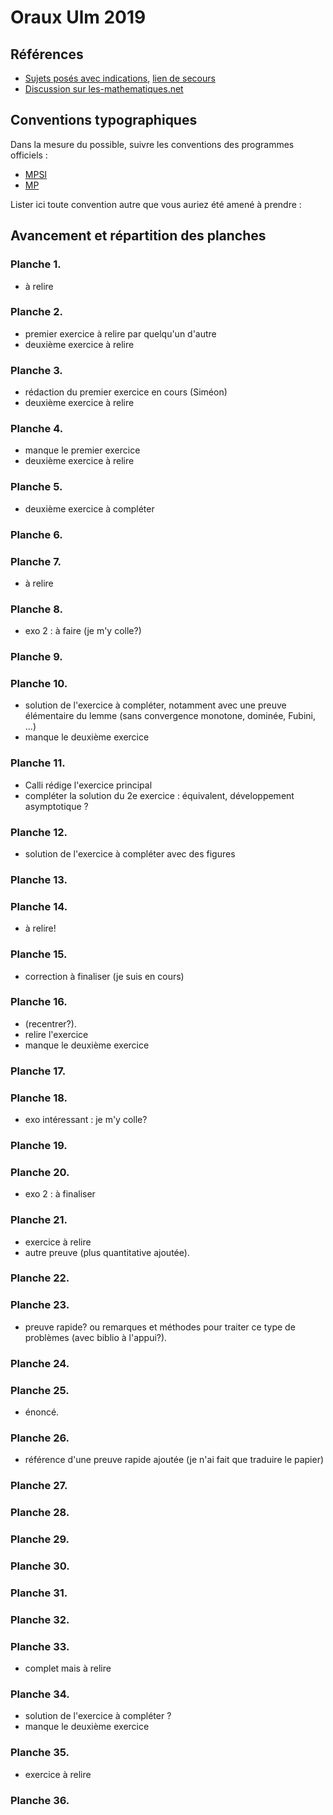   # Oraux Ulm 2019

## Références

- [Sujets posés avec indications](https://www.ens.fr/sites/default/files/2019_mathsulm_sujets-1.pdf), [lien de secours](http://www.normalesup.org/~bureaux/ulm2019/2019_mathsulm_sujets-1.pdf)
- [Discussion sur les-mathematiques.net](http://www.les-mathematiques.net/phorum/read.php?4,1841908)

## Conventions typographiques

Dans la mesure du possible, suivre les conventions des programmes officiels :
- [MPSI](https://prepas.org/index.php?document=8)
- [MP](https://prepas.org/index.php?document=32)

Lister ici toute convention autre que vous auriez été amené à prendre :

## Avancement et répartition des planches

### Planche 1.

- à relire

### Planche 2.

- premier exercice à relire par quelqu'un d'autre
- deuxième exercice à relire

### Planche 3.

- rédaction du premier exercice en cours (Siméon)
- deuxième exercice à relire

### Planche 4.

- manque le premier exercice
- deuxième exercice à relire

### Planche 5.

- deuxième exercice à compléter

### Planche 6.


### Planche 7.
- à relire

### Planche 8.
- exo 2 : à faire (je m'y colle?)


### Planche 9.


### Planche 10.

- solution de l'exercice à compléter, notamment avec une preuve élémentaire du lemme (sans convergence monotone, dominée, Fubini, ...)
- manque le deuxième exercice

### Planche 11.

- Calli rédige l'exercice principal
- compléter la solution du 2e exercice : équivalent, développement asymptotique ?

### Planche 12.

- solution de l'exercice à compléter avec des figures


### Planche 13.


### Planche 14.
- à relire!

### Planche 15.
- correction à finaliser (je suis en cours)

### Planche 16.
- (recentrer?).
- relire l'exercice
- manque le deuxième exercice

### Planche 17.


### Planche 18.
- exo intéressant : je m'y colle?


### Planche 19.


### Planche 20.
- exo 2 : à finaliser


### Planche 21.

- exercice à relire
- autre preuve (plus quantitative ajoutée).


### Planche 22.

### Planche 23.
- preuve rapide? ou remarques et méthodes pour traiter ce type de problèmes (avec biblio à l'appui?).

### Planche 24.


### Planche 25.
- énoncé.

### Planche 26.
- référence d'une preuve rapide ajoutée (je n'ai fait que traduire le papier)


### Planche 27.


### Planche 28.


### Planche 29.


### Planche 30.


### Planche 31.


### Planche 32.


### Planche 33.
- complet mais à relire


### Planche 34.
- solution de l'exercice à compléter ?
- manque le deuxième exercice

### Planche 35.
- exercice à relire


### Planche 36.

